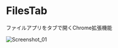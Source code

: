 # FilesTab
ファイルアプリをタブで開くChrome拡張機能

![Screenshot_01](https://github.com/user-attachments/assets/c28e0d9d-b73b-4ce6-9c37-2b235d73c2c4)
